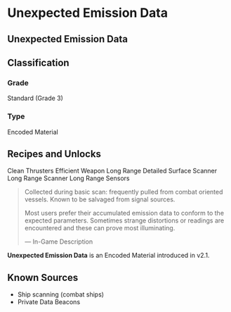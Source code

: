 # Unexpected Emission Data
##  Unexpected Emission Data

## Classification

### Grade

Standard (Grade 3)

### Type

Encoded Material

## Recipes and Unlocks

Clean Thrusters
 Efficient Weapon
 Long Range Detailed Surface Scanner
 Long Range Scanner
 Long Range Sensors

> 
> 
> Collected during basic scan: frequently pulled from combat oriented vessels. Known to be salvaged from signal sources.
> 
> Most users prefer their accumulated emission data to conform to the expected parameters. Sometimes strange distortions or readings are encountered and these can prove most illuminating.
> 
> 
> — In-Game Description
> 

**Unexpected Emission Data** is an Encoded Material introduced in v2.1.

## Known Sources

- Ship scanning (combat ships)
- Private Data Beacons